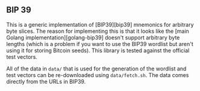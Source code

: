## BIP 39 ##

This is a generic implementation of [BIP39][bip39] mnemonics for arbitrary byte
slices. The reason for implementing this is that it looks like the [main Golang
implementation][golang-bip39] doesn't support arbitrary byte lengths (which is
a problem if you want to use the BIP39 wordlist but aren't using it for storing
Bitcoin seeds). This library is tested against the official test vectors.

All of the data in `data/` that is used for the generation of the wordlist and
test vectors can be re-downloaded using `data/fetch.sh`. The data comes
directly from the URLs in BIP39.
